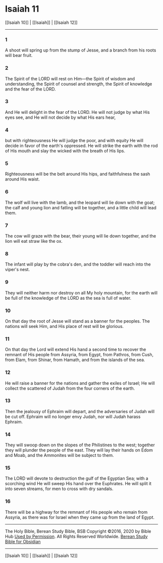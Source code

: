 # Isaiah 11

[[Isaiah 10]] | [[Isaiah]] | [[Isaiah 12]]

---

### 1
A shoot will spring up from the stump of Jesse, and a branch from his roots will bear fruit.

### 2
The Spirit of the LORD will rest on Him—the Spirit of wisdom and understanding, the Spirit of counsel and strength, the Spirit of knowledge and the fear of the LORD.

### 3
And He will delight in the fear of the LORD. He will not judge by what His eyes see, and He will not decide by what His ears hear,

### 4
but with righteousness He will judge the poor, and with equity He will decide in favor of the earth's oppressed. He will strike the earth with the rod of His mouth and slay the wicked with the breath of His lips.

### 5
Righteousness will be the belt around His hips, and faithfulness the sash around His waist.

### 6
The wolf will live with the lamb, and the leopard will lie down with the goat; the calf and young lion and fatling will be together, and a little child will lead them.

### 7
The cow will graze with the bear, their young will lie down together, and the lion will eat straw like the ox.

### 8
The infant will play by the cobra's den, and the toddler will reach into the viper's nest.

### 9
They will neither harm nor destroy on all My holy mountain, for the earth will be full of the knowledge of the LORD as the sea is full of water.

### 10
On that day the root of Jesse will stand as a banner for the peoples. The nations will seek Him, and His place of rest will be glorious.

### 11
On that day the Lord will extend His hand a second time to recover the remnant of His people from Assyria, from Egypt, from Pathros, from Cush, from Elam, from Shinar, from Hamath, and from the islands of the sea.

### 12
He will raise a banner for the nations and gather the exiles of Israel; He will collect the scattered of Judah from the four corners of the earth.

### 13
Then the jealousy of Ephraim will depart, and the adversaries of Judah will be cut off. Ephraim will no longer envy Judah, nor will Judah harass Ephraim.

### 14
They will swoop down on the slopes of the Philistines to the west; together they will plunder the people of the east. They will lay their hands on Edom and Moab, and the Ammonites will be subject to them.

### 15
The LORD will devote to destruction the gulf of the Egyptian Sea; with a scorching wind He will sweep His hand over the Euphrates. He will split it into seven streams, for men to cross with dry sandals.

### 16
There will be a highway for the remnant of His people who remain from Assyria, as there was for Israel when they came up from the land of Egypt.

---

The Holy Bible, Berean Study Bible, BSB
Copyright ©2016, 2020 by Bible Hub
[Used by Permission](https://berean.bible/terms.htm). All Rights Reserved Worldwide.
[Berean Study Bible for Obsidian](https://github.com/gapmiss/berean-study-bible-for-obsidian)

---

[[Isaiah 10]] | [[Isaiah]] | [[Isaiah 12]]

